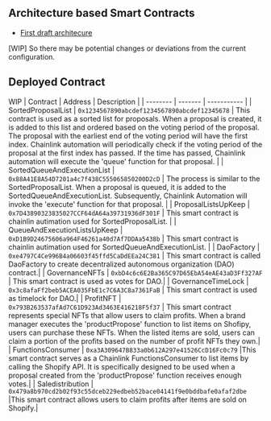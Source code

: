 ## Architecture based Smart Contracts

- [First draft architecure](./docs/architecrure/v1C4Architecture.md)

[WIP] So there may be potential changes or deviations from the current configuration.

## Deployed Contract

WIP
| Contract | Address | Description |
| -------- | ------- | ----------- |
| SortedProposalList  | `0x1234567890abcdef1234567890abcdef12345678` | This contract is used as a sorted list for proposals. When a proposal is created, it is added to this list and ordered based on the voting period of the proposal. The proposal with the earliest end of the voting period will have the first index. Chainlink automation will periodically check if the voting period of the proposal at the first index has passed. If the time has passed, Chainlink automation will execute the 'queue' function for that proposal. |
| SortedQueueAndExecutionList | `0x88A41E8A54D7201a4c7f438C555065850200D2cD` | The process is similar to the SortedProposalList. When a proposal is queued, it is added to the SortedQueueAndExecutionList. Subsequently, Chainlink Automation will invoke the 'execute' function for that proposal. |
| ProposalListsUpKeep | `0x7D43890323835027CCF64dA64a39731936dF301F` | This smart contract is chainlin autimation used for SortedProposalList. |
| QueueAndExecutionListsUpKeep | `0xD1B9D24675606a964F46261a40d7Af7DDAa5438b` | This smart contract is chainlin autimation used for SortedQueueAndExecutionList. |
| DaoFactory | `0xe4797C4Ce996B4a06603f45ffd5CaDdEEa24C381` | This smart contract is called DaoFactory to create decentralized autonomous organization (DAO) contract.|
| GovernanceNFTs | `0xbD4c6c6E2Ba365C97D65EbA54eAE43aD3Ff327AF` | This smart contract is used as votes for DAO.|
| GovernanceTimeLock | `0x3c8afaFf2beb5ACEA035FbE1c7C6A3C8a7361FaB` | This smart contract is used as timelock for DAO.|
| ProfitNFT | `0x793B263537afAd7C61D923Ad3463E416218F5f37` | This smart contract represents special NFTs that allow users to claim profits. When a brand manager executes the 'productPropose' function to list items on Shofipy, users can purchase these NFTs. When the listed items are sold, users can claim a portion of the profits based on the number of profit NFTs they own.|
| FunctionsConsumer | `0xa3A309647B833a0b612A297e41526CcD16Fc0c79` |This smart contract serves as a Chainlink FunctionsConsumer to list items by calling the Shopify API. It is specifically designed to be used when a proposal created from the 'productPropose' function receives enough votes.|
| Saledistribution | `0x479a8b970cd2b02f93c55dceb229edbeb52bace04141f9e0bddbafe0afaf2dbe` |This smart contract allows users to claim profits after items are sold on Shopify.|


